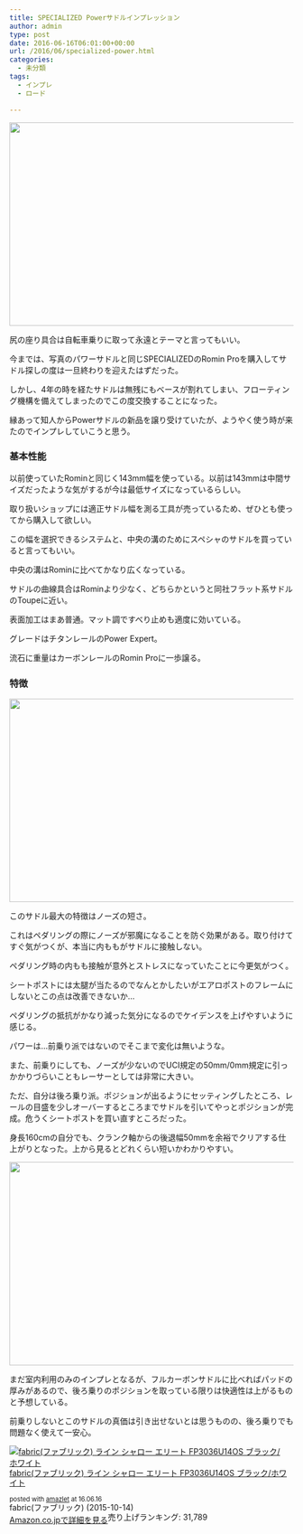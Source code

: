 ```yaml
---
title: SPECIALIZED Powerサドルインプレッション
author: admin
type: post
date: 2016-06-16T06:01:00+00:00
url: /2016/06/specialized-power.html
categories:
  - 未分類
tags:
  - インプレ
  - ロード

---
```

<div class="separator" style="clear: both; text-align: center;">
</div>



<div class="separator" style="clear: both; text-align: center;">
</div>



<div class="separator" style="clear: both; text-align: center;">
  <img border="0" height="360" src="https://blog.gensobunya.net/wp-content/uploads/2016/06/DSC_7658.jpg" width="640" />
</div>

尻の座り具合は自転車乗りに取って永遠とテーマと言ってもいい。

今までは、写真のパワーサドルと同じSPECIALIZEDのRomin Proを購入してサドル探しの度は一旦終わりを迎えたはずだった。

しかし、4年の時を経たサドルは無残にもベースが割れてしまい、フローティング機構を備えてしまったのでこの度交換することになった。

縁あって知人からPowerサドルの新品を譲り受けていたが、ようやく使う時が来たのでインプレしていこうと思う。



### 基本性能

以前使っていたRominと同じく143mm幅を使っている。以前は143mmは中間サイズだったような気がするが今は最低サイズになっているらしい。

取り扱いショップには適正サドル幅を測る工具が売っているため、ぜひとも使ってから購入して欲しい。

この幅を選択できるシステムと、中央の溝のためにスペシャのサドルを買っていると言ってもいい。

中央の溝はRominに比べてかなり広くなっている。

サドルの曲線具合はRominより少なく、どちらかというと同社フラット系サドルのToupeに近い。

表面加工はまあ普通。マット調ですべり止めも適度に効いている。

グレードはチタンレールのPower Expert。

流石に重量はカーボンレールのRomin Proに一歩譲る。

### 特徴

<div class="separator" style="clear: both; text-align: center;">
  <img border="0" height="360" src="https://blog.gensobunya.net/wp-content/uploads/2016/06/DSC_7644.jpg" width="640" />
</div>

このサドル最大の特徴はノーズの短さ。

これはペダリングの際にノーズが邪魔になることを防ぐ効果がある。取り付けてすぐ気がつくが、本当に内ももがサドルに接触しない。

ペダリング時の内もも接触が意外とストレスになっていたことに今更気がつく。

シートポストには太腿が当たるのでなんとかしたいがエアロポストのフレームにしないとこの点は改善できないか…

ペダリングの抵抗がかなり減った気分になるのでケイデンスを上げやすいように感じる。

パワーは…前乗り派ではないのでそこまで変化は無いような。

また、前乗りにしても、ノーズが少ないのでUCI規定の50mm/0mm規定に引っかかりづらいこともレーサーとしては非常に大きい。

ただ、自分は後ろ乗り派。ポジションが出るようにセッティングしたところ、レールの目盛を少しオーバーするところまでサドルを引いてやっとポジションが完成。危うくシートポストを買い直すところだった。

身長160cmの自分でも、クランク軸からの後退幅50mmを余裕でクリアする仕上がりとなった。上から見るとどれくらい短いかわかりやすい。

<div class="separator" style="clear: both; text-align: center;">
  <img border="0" height="360" src="https://blog.gensobunya.net/wp-content/uploads/2016/06/DSC_7643.jpg" width="640" />
</div>

まだ室内利用のみのインプレとなるが、フルカーボンサドルに比べればパッドの厚みがあるので、後ろ乗りのポジションを取っている限りは快適性は上がるものと予想している。

前乗りしないとこのサドルの真価は引き出せないとは思うものの、後ろ乗りでも問題なく使えて一安心。



<div class="amazlet-box" style="margin-bottom: 0px;">
  <div class="amazlet-image" style="float: left; margin: 0px 12px 1px 0px;">
    <a href="http://www.amazon.co.jp/exec/obidos/ASIN/B01564NZ42/gensobunya-22/ref=nosim/" name="amazletlink" target="_blank"><img alt="fabric(ファブリック) ライン シャロー エリート FP3036U14OS ブラック/ホワイト" src="https://images-fe.ssl-images-amazon.com/images/I/31ta6vgvjoL._SL160_.jpg" style="border: none;" /></a>
  </div>

  <div class="amazlet-info" style="line-height: 120%; margin-bottom: 10px;">
    <div class="amazlet-name" style="line-height: 120%; margin-bottom: 10px;">
<a href="http://www.amazon.co.jp/exec/obidos/ASIN/B01564NZ42/gensobunya-22/ref=nosim/" name="amazletlink" target="_blank">fabric(ファブリック) ライン シャロー エリート FP3036U14OS ブラック/ホワイト</a></p>

<div class="amazlet-powered-date" style="font-size: 80%; line-height: 120%; margin-top: 5px;">
  posted with <a href="http://www.amazlet.com/" target="_blank" title="amazlet">amazlet</a> at 16.06.16
</div>


<div class="amazlet-detail">
fabric(ファブリック) (2015-10-14)<br /> 売り上げランキング: 31,789


<div class="amazlet-sub-info" style="float: left;">
<div class="amazlet-link" style="margin-top: 5px;">
  <a href="http://www.amazon.co.jp/exec/obidos/ASIN/B01564NZ42/gensobunya-22/ref=nosim/" name="amazletlink" target="_blank">Amazon.co.jpで詳細を見る</a>
</div>

  </div>

  <div class="amazlet-footer" style="clear: left;">
  </div>
</div>

